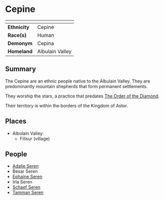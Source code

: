 # Cepine

| []() | |
| --- | --- |
| **Ethnicity** | Cepine |
| **Race(s)** | Human |
| **Demonym** | Cepina |
| **Homeland** | Albulain Valley |

## Summary

The Cepine are an ethnic people native to the Albulain Valley. They are predominantly mountain shepherds that form permanent settlements.

They worship the stars, a practice that predates [The Order of the Diamond](../../../gods/the-order-of-the-diamond.md).

Their territory is within the borders of the Kingdom of Astor.

## Places

- Albulain Valley:
  - Filisur (village)

## People

- [Adalie Seren](../../../people/adalie-seren.md)
- Besar Seren
- [Ephaine Seren](../../../people/ephaine-seren.md)
- Irla Seren
- [Schaef Seren](../../../people/schaef-seren.md)
- [Tamman Seren](../../../people/tamman-seren.md)

